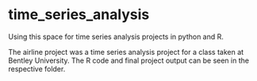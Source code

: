 # time_series_analysis

Using this space for time series analysis projects in python and R.

The airline project was a time series analysis project for a class taken at Bentley University. The R code and final 
 project output can be seen in the respective folder.
